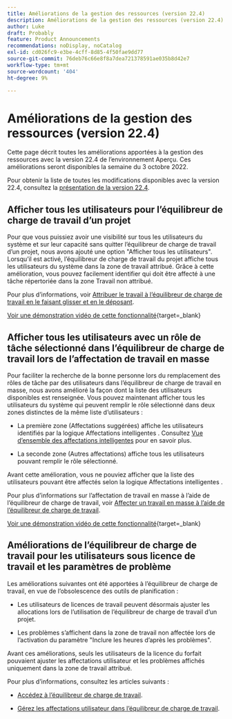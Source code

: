 ```yaml
---
title: Améliorations de la gestion des ressources (version 22.4)
description: Améliorations de la gestion des ressources (version 22.4)
author: Luke
draft: Probably
feature: Product Announcements
recommendations: noDisplay, noCatalog
exl-id: cd026fc9-e3be-4cff-8d85-4f50fae9dd77
source-git-commit: 76deb76c66e8f8a7dea721378591ae035b8d42e7
workflow-type: tm+mt
source-wordcount: '404'
ht-degree: 9%

---
```


# Améliorations de la gestion des ressources (version 22.4)

Cette page décrit toutes les améliorations apportées à la gestion des ressources avec la version 22.4 de l’environnement Aperçu. Ces améliorations seront disponibles la semaine du 3 octobre 2022.

Pour obtenir la liste de toutes les modifications disponibles avec la version 22.4, consultez la [présentation de la version 22.4](/help/quicksilver/product-announcements/product-releases/22.4-release-activity/22-4-release-overview.md).

## Afficher tous les utilisateurs pour l’équilibreur de charge de travail d’un projet

Pour que vous puissiez avoir une visibilité sur tous les utilisateurs du système et sur leur capacité sans quitter l’équilibreur de charge de travail d’un projet, nous avons ajouté une option &quot;Afficher tous les utilisateurs&quot;. Lorsqu’il est activé, l’équilibreur de charge de travail du projet affiche tous les utilisateurs du système dans la zone de travail attribué. Grâce à cette amélioration, vous pouvez facilement identifier qui doit être affecté à une tâche répertoriée dans la zone Travail non attribué.

Pour plus d’informations, voir [Attribuer le travail à l’équilibreur de charge de travail en le faisant glisser et en le déposant](/help/quicksilver/resource-mgmt/workload-balancer/assign-work-in-workload-balancer-by-drag-and-drop.md).

[Voir une démonstration vidéo de cette fonctionnalité](https://video.tv.adobe.com/v/3412873/){target=_blank}

## Afficher tous les utilisateurs avec un rôle de tâche sélectionné dans l’équilibreur de charge de travail lors de l’affectation de travail en masse

Pour faciliter la recherche de la bonne personne lors du remplacement des rôles de tâche par des utilisateurs dans l’équilibreur de charge de travail en masse, nous avons amélioré la façon dont la liste des utilisateurs disponibles est renseignée. Vous pouvez maintenant afficher tous les utilisateurs du système qui peuvent remplir le rôle sélectionné dans deux zones distinctes de la même liste d’utilisateurs :

* La première zone (Affectations suggérées) affiche les utilisateurs identifiés par la logique Affectations intelligentes . Consultez [Vue d’ensemble des affectations intelligentes](/help/quicksilver/manage-work/tasks/assign-tasks/smart-assignments.md) pour en savoir plus.

* La seconde zone (Autres affectations) affiche tous les utilisateurs pouvant remplir le rôle sélectionné.

Avant cette amélioration, vous ne pouviez afficher que la liste des utilisateurs pouvant être affectés selon la logique Affectations intelligentes .

Pour plus d’informations sur l’affectation de travail en masse à l’aide de l’équilibreur de charge de travail, voir [Affecter un travail en masse à l’aide de l’équilibreur de charge de travail](/help/quicksilver/resource-mgmt/workload-balancer/assign-work-in-workload-balancer-in-bulk.md).

[Voir une démonstration vidéo de cette fonctionnalité](https://video.tv.adobe.com/v/3412874/){target=_blank}

## Améliorations de l’équilibreur de charge de travail pour les utilisateurs sous licence de travail et les paramètres de problème

Les améliorations suivantes ont été apportées à l’équilibreur de charge de travail, en vue de l’obsolescence des outils de planification :

* Les utilisateurs de licences de travail peuvent désormais ajuster les allocations lors de l’utilisation de l’équilibreur de charge de travail d’un projet.

* Les problèmes s’affichent dans la zone de travail non affectée lors de l’activation du paramètre &quot;Inclure les heures d’après les problèmes&quot;.

Avant ces améliorations, seuls les utilisateurs de la licence du forfait pouvaient ajuster les affectations utilisateur et les problèmes affichés uniquement dans la zone de travail attribué.

Pour plus d’informations, consultez les articles suivants :

* [Accédez à l’équilibreur de charge de travail](/help/quicksilver/resource-mgmt/workload-balancer/navigate-the-workload-balancer.md).

* [Gérez les affectations utilisateur dans l’équilibreur de charge de travail](/help/quicksilver/resource-mgmt/workload-balancer/manage-user-allocations-workload-balancer.md).

